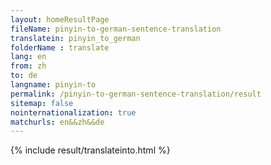 ```yaml
---
layout: homeResultPage
fileName: pinyin-to-german-sentence-translation
translatein: pinyin_to_german
folderName : translate
lang: en
from: zh
to: de
langname: pinyin-to
permalink: /pinyin-to-german-sentence-translation/result
sitemap: false
nointernationalization: true
matchurls: en&&zh&&de
---
```

{% include result/translateinto.html %}

<script src="/js/result/translation.js" data-foldername="{{page.folderName}}" data-lang="{{page.lang}}"></script>
